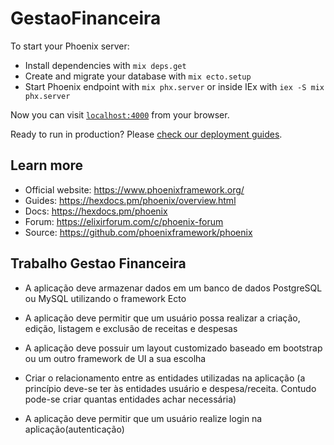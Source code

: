 # GestaoFinanceira

To start your Phoenix server:

  * Install dependencies with `mix deps.get`
  * Create and migrate your database with `mix ecto.setup`
  * Start Phoenix endpoint with `mix phx.server` or inside IEx with `iex -S mix phx.server`

Now you can visit [`localhost:4000`](http://localhost:4000) from your browser.

Ready to run in production? Please [check our deployment guides](https://hexdocs.pm/phoenix/deployment.html).

## Learn more

  * Official website: https://www.phoenixframework.org/
  * Guides: https://hexdocs.pm/phoenix/overview.html
  * Docs: https://hexdocs.pm/phoenix
  * Forum: https://elixirforum.com/c/phoenix-forum
  * Source: https://github.com/phoenixframework/phoenix
  
## Trabalho Gestao Financeira

- A aplicação deve armazenar dados em um banco de dados PostgreSQL ou MySQL utilizando o framework Ecto

- A aplicação deve permitir que um usuário possa realizar a criação, edição, listagem e exclusão de receitas e despesas

- A aplicação deve possuir um layout customizado baseado em bootstrap ou um outro framework de UI a sua escolha

- Criar o relacionamento entre as entidades utilizadas na aplicação (a princípio deve-se ter às entidades usuário e despesa/receita. Contudo pode-se criar quantas entidades achar necessária)

- A aplicação deve permitir que um usuário realize login na aplicação(autenticação)
